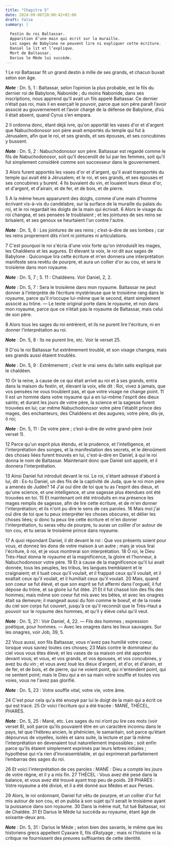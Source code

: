 ```yaml
---
title: "Chapitre 5"
date: 2024-09-06T20:00:42+02:00
draft: false
summary: |
  
  Festin du roi Baltassar.
  Apparition d’une main qui écrit sur la muraille.
  Les sages de Babylone ne peuvent lire ni expliquer cette écriture.
  Daniel la lit et l’explique.
  Mort de Baltassar.
  Darius le Mède lui succède.
---
```



1 Le roi Baltassar fit un grand destin à mille de ses grands, et chacun buvait selon son âge.

***Note*** :  Dn. 5, 1 : Baltassar, selon l’opinion la plus probable, est le fils du dernier roi de Babylone, Nabonide ; du moins Nabonide, dans ses inscriptions, nous apprend qu’il avait un fils appelé Baltassar. Ce dernier n’était pas roi, mais il en exerçait le pouvoir, parce que son père paraît l’avoir associé au gouvernement et l’avoir chargé de la défense de Babylone, d’où il était absent, quand Cyrus s’en empara.

2 Il ordonna donc, étant déjà ivre, qu'on apportât les vases d'or et d'argent que Nabuchodonosor son père avait emportés du temple qui fut à Jérusalem, afin que le roi, et ses grands, et ses épouses, et ses concubines y bussent.

***Note*** :  Dn. 5, 2 : Nabuchodonosor son père. Baltassar est regardé comme le fils de Nabuchodonosor, soit qu’il descendit de lui par les femmes, soit qu’il fut simplement considéré comme son successeur dans le gouvernement.

3 Alors furent apportés les vases d'or et d'argent, qu'il avait transportés du temple qui avait été à Jérusalem; et le roi, et ses grands, et ses épouses et ses concubines y burent. 4 Ils buvaient du vin, et louaient leurs dieux d'or, et d'argent, et d'airain, et de fer, et de bois, et de pierre.


5 A la même heure apparurent des doigts, comme d'une main d'homme écrivant vis-à-vis du candélabre, sur la surface de la muraille du palais du roi, et le roi regardait les doigts de la main qui écrivait. 6 Alors le visage du roi changea, et ses pensées le troublaient ; et les jointures de ses reins se brisaient, et ses genoux se heurtaient l'un contre l'autre.

***Note*** :  Dn. 5, 6 : Les jointures de ses reins ; c’est-à-dire de ses lombes ; car les reins proprement dits n’ont ni jointures ni articulations.

7 C'est pourquoi le roi s'écria d'une voix forte qu'on introduisît les mages, les Chaldéens et les augures. Et élevant la voix, le roi dit aux sages de Babylone : Quiconque lira cette écriture et m'en donnera une interprétation manifeste sera revêtu de pourpre, et aura un collier d'or au cou, et sera le troisième dans mon royaume.

***Note*** :  Dn. 5, 7 ; 5. 11 : Chaldéens. Voir Daniel, 2, 2.

***Note*** :  Dn. 5, 7 : Sera le troisième dans mon royaume. Baltassar ne peut donner à l’interprète de l’écriture mystérieuse que le troisième rang dans le royaume, parce qu’il n’occupe lui-même que le second, étant simplement associé au trône. ― Le texte original porte dans le royaume, et non dans mon royaume, parce que ce n’était pas le royaume de Baltassar, mais celui de son père.

8 Alors tous les sages du roi entrèrent, et ils ne purent lire l'écriture, ni en donner l'interprétation au roi.

***Note*** :  Dn. 5, 8 : Ils ne purent lire, etc. Voir le verset 25.

9 D'où le roi Baltassar fut extrêmement troublé, et son visage changea, mais ses grands aussi étaient troublés.

***Note*** :  Dn. 5, 9 : Extrêmement ; c’est le vrai sens du latin satis expliqué par le chaldéen.

10 Or la reine, à cause de ce qui était arrivé au roi et à ses grands, entra dans la maison du festin, et, élevant la voix, elle dit : Roi, vivez à jamais, que vos pensées ne vous troublent pas, et que votre visage ne change point. 11 Il est un homme dans votre royaume qui a en lui-même l'esprit des dieux saints; et durant les jours de votre père, la science et la sagesse furent trouvées en lui; car même Nabuchodonosor votre père l'établit prince des mages, des enchanteurs, des Chaldéens et des augures; votre père, dis-je, ô roi;

***Note*** :  Dn. 5, 11 : De votre père ; c’est-à-dire de votre grand-père (voir verset 1).

12 Parce qu'un esprit plus étendu, et la prudence, et l'intelligence, et l'interprétation des songes, et la manifestation des secrets, et le dénoûment des choses liées furent trouvés en lui, c'est-à-dire en Daniel, à qui le roi donna le nom de Baltassar. Maintenant donc que Daniel soit appelé, et il donnera l'interprétation.


13 Ainsi Daniel fut introduit devant le roi. Le roi, s'étant adressé d'abord à lui, dit : Es-tu Daniel, un des fils de la captivité de Juda, que le roi mon père a amenés de Judée? 14 J'ai ouï dire de toi que tu as l'esprit des dieux, et qu'une science, et une intelligence, et une sagesse plus étendues ont été trouvées en toi. 15 Et maintenant ont été introduits en ma présence les mages remplis de sagesse, afin de lire cette écriture, et de m'en donner l'interprétation; et ils n'ont pu dire le sens de ces paroles. 16 Mais moi j'ai ouï dire de toi que tu peux interpréter les choses obscures, et délier les choses liées; si donc tu peux lire cette écriture et m'en donner l'interprétation, tu seras vêtu de pourpre, tu auras un collier d'or autour de ton cou, et tu seras le troisième prince dans royaume.


17 A quoi répondant Daniel, il dit devant le roi : Que vos présents soient pour vous, et donnez les dons de votre maison à un autre ; mais je vous lirai l'écriture, ô roi, et je vous montrerai son interprétation. 18 Ô roi, le Dieu Très-Haut donna le royaume et la magnificence, la gloire et l'honneur, à Nabuchodonosor votre père. 19 Et à cause de la magnificence qu'il lui avait donnée, tous les peuples, les tribus, les langues tremblaient et le craignaient; et il tuait ceux qu'il voulait, et il frappait ceux qu'il voulait, et il exaltait ceux qu'il voulait, et il humiliait ceux qu'il voulait. 20 Mais, quand son coeur se fut élevé, et que son esprit se fut affermi dans l'orgueil, il fut dépose du trône, et sa gloire lui fut ôtée. 21 Et il fut chassé loin des fils des hommes; mais même son coeur fut mis avec les bêtes, et avec les onagres était sa demeure; il mangeait aussi du foin comme le boeuf, et de la rosée du ciel son corps fut couvert, jusqu'à ce qu'il reconnût que le Très-Haut a pouvoir sur le royaume des
hommes, et qu'il y élève celui qu'il veut.

***Note*** :  Dn. 5, 21 : Voir Daniel, 4, 22. ― Fils des hommes ; expression poétique, pour hommes. ― Avec les onagres dans les lieux sauvages. Sur les onagres, voir Job, 39, 5.

22 Vous aussi, son fils Baltassar, vous n'avez pas humilié votre coeur, lorsque vous saviez toutes ces choses; 23 Mais contre le dominateur du ciel vous vous êtes élevé; et les vases de sa maison ont été apportés devant vous; et vous, et vos grands, et vos épouses, et vos concubines, y avez bu du vin ; et vous avez loué les dieux d'argent, et d'or, et d'airain, et de fer, et de bois, et de pierre, qui ne voient point, qui n'entendent point, qui ne sentent point; mais le Dieu qui a en sa main votre souffle et toutes vos voies, vous ne l'avez pas glorifié.

***Note*** :  Dn. 5, 23 : Votre souffle vital, votre vie, votre âme.

24 C'est pour cela qu'a été envoyé par lui le doigt de la main qui a écrit ce qui est tracé. 25 Or voici l'écriture qui a été tracée : MANÉ, THÉCEL, PHARÈS.

***Note*** :  Dn. 5, 25 : Mané, etc. Les sages du roi n’ont pu lire ces mots (voir verset 8), soit parce qu’ils pouvaient être en un caractère inconnu dans le pays, tel que l’hébreu ancien, le phénicien, le samaritain, soit parce qu’étant dépourvus de voyelles, isolés et sans suite, la lecture et par là même l’interprétation en devenaient tout naturellement impossibles ; soit enfin parce qu’ils étaient simplement exprimés par leurs lettres initiales ; hypothèse qui n’a rien d’invraisemblable, et qui exprimerait parfaitement l’embarras des sages du roi.

26 Et voici l'interprétation de ces paroles : MANÉ : Dieu a compté les jours de votre règne, et il y a mis fin. 27 THÉCEL : Vous avez été pesé dans la balance, et vous avez été trouvé ayant trop peu de poids. 28 PHARÈS : Votre royaume a été divisé, et il a été donné aux Mèdes et aux Perses.


29 Alors, le roi ordonnant, Daniel fut vêtu de pourpre, et un collier d'or fut mis autour de son cou, et on publia à son sujet qu'il serait le troisième ayant la puissance dans son royaume. 30 Dans la même nuit, fut tué Baltassar, roi de Chaldée. 31 Et Darius le Mède lui succéda au royaume, étant âgé de soixante-deux ans.

***Note*** :  Dn. 5, 31 : Darius le Mède ; selon bien des savants, le même que les historiens grecs appellent Cyaxare II, fils d’Astyage ; mais ni l’histoire ni la critique ne fournissent des preuves suffisantes de cette identité.

